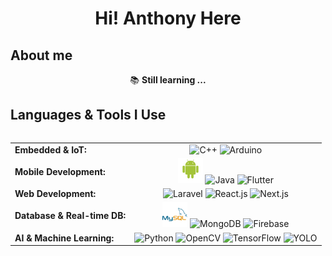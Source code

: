 <h1 align="center">Hi! Anthony Here</h1>

###

<h2 align="left">About me</h2>
<div align="center">
  📚 <strong>Still learning ...</strong>
</div>

<h2 align="left">Languages & Tools I Use</h2>

<table align="left" cellpadding="8">
  <tr>
    <td align="left"><strong>Embedded & IoT:</strong></td>
    <td align="center">
      <img src="https://cdn.jsdelivr.net/gh/devicons/devicon/icons/cplusplus/cplusplus-original.svg" height="40" alt="C++" />
      <img src="https://cdn.worldvectorlogo.com/logos/arduino-1.svg" height="40" alt="Arduino" />
    </td>
  </tr>
  <tr>
    <td align="left"><strong>Mobile Development:</strong></td>
    <td align="center">
      <img src="https://raw.githubusercontent.com/devicons/devicon/master/icons/android/android-original-wordmark.svg" height="40" alt="Android" />
      <img src="https://cdn.jsdelivr.net/gh/devicons/devicon/icons/java/java-original.svg" height="40" alt="Java" />
      <img src="https://www.vectorlogo.zone/logos/flutterio/flutterio-icon.svg" height="40" alt="Flutter" />
    </td>
  </tr>
  <tr>
    <td align="left"><strong>Web Development:</strong></td>
    <td align="center">
      <img src="https://cdn.jsdelivr.net/gh/devicons/devicon/icons/laravel/laravel-original.svg" height="40" alt="Laravel" />
      <img src="https://cdn.jsdelivr.net/gh/devicons/devicon/icons/react/react-original.svg" height="40" alt="React.js" />
      <img src="https://cdn.jsdelivr.net/gh/devicons/devicon/icons/nextjs/nextjs-original.svg" height="40" alt="Next.js" />
    </td>
  </tr>
  <tr>
    <td align="left"><strong>Database & Real-time DB:</strong></td>
    <td align="center">
      <img src="https://raw.githubusercontent.com/devicons/devicon/master/icons/mysql/mysql-original-wordmark.svg" height="40" alt="MySQL" />
      <img src="https://cdn.jsdelivr.net/gh/devicons/devicon/icons/mongodb/mongodb-original.svg" height="40" alt="MongoDB" />
      <img src="https://cdn.jsdelivr.net/gh/devicons/devicon/icons/firebase/firebase-plain.svg" height="40" alt="Firebase" />
    </td>
  </tr>
  <tr>
    <td align="left"><strong>AI & Machine Learning:</strong></td>
    <td align="center">
      <img src="https://cdn.jsdelivr.net/gh/devicons/devicon/icons/python/python-original.svg" height="40" alt="Python" />
      <img src="https://www.vectorlogo.zone/logos/opencv/opencv-icon.svg" height="40" alt="OpenCV" />
      <img src="https://cdn.jsdelivr.net/gh/devicons/devicon/icons/tensorflow/tensorflow-original.svg" height="40" alt="TensorFlow" />
      <img src="assets/ultralytics-logo.svg" height="40" alt="YOLO" />
    </td>
  </tr>
</table>
